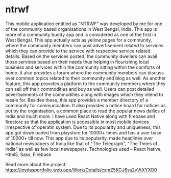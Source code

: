 # ntrwf

This mobile application entitled as "NTRWF" was developed by me for one of the community based organisations in West Bengal, India. This app is more of a community buddy app and is considered as one of the first in West Bengal. This app actually acts as yellow pages for a community, where the community members can post advertisement related to services which they can provide to the service with respective service related details. Based on the services posted, the community dwellers can avail those services based on their needs thus helping in flourishing local business and services within the community sitting within the comforts of home. It also provides a forum where the community members can discuss over common topics related to their community and blog as well. As another feature, this app provides a platform to the community members where they can sell off their commodities and buy as well. Users can post detailed advertisements of the commodities along with images which they intend to resale for. Besides these, this app provides a member directory of a community for communication. It also provides a notice board for notices as put by the organisation, a common place to read the popular news dailies of India and much more. I have used React Native along with firebase and firestore so that the application is accessible in most mobile devices irrespective of operatin system. Due to its popularity and uniqueness, this app got downloaded from playstore for 10000+ times and has a user base of 10000+ till now. This app due to its popularity, made headlines over national newspapers of India like that of "The Telegraph", "The Times of India" as well as few local newspapers.
Technologies used – React Native, Html5, Sass, Firebase

Read more about the project: https://joydasportfolio.web.app/Work/Details/cxmZ5KGJ6ss2vVtXYXO0
